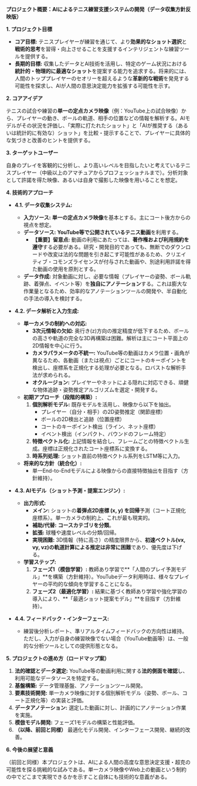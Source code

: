 **プロジェクト概要：AIによるテニス練習支援システムの開発（データ収集方針反映版）**

**1. プロジェクト目標**

*   **コア目標:** テニスプレイヤーが練習を通じて、より**効果的なショット選択**と**戦術的思考**を習得・向上させることを支援するインテリジェントな練習ツールを提供する。
*   **長期的目標:** 収集したデータとAI技術を活用し、特定のゲーム状況における**統計的・物理的に最適なショット**を提案する能力を追求する。将来的には、人間のトッププレイヤーのセオリーを超えるような**革新的な戦術**を発見する可能性を探求し、AIが人間の意思決定能力を拡張する可能性を示す。

**2. コアアイデア**

テニスの試合や練習の**単一の定点カメラ映像**（例：YouTube上の試合映像）から、プレイヤーの動き、ボールの軌道、相手の位置などの情報を解析する。AIモデルがその状況を評価し、「実際に打たれたショット」と「AIが推奨する（あるいは統計的に有効な）ショット」を比較・提示することで、プレイヤーに具体的な気づきと改善のヒントを提供する。

**3. ターゲットユーザー**

自身のプレイを客観的に分析し、より高いレベルを目指したいと考えているテニスプレイヤー（中級以上のアマチュアからプロフェッショナルまで）。分析対象として許諾を得た映像、あるいは自身で撮影した映像を用いることを想定。

**4. 技術的アプローチ**

*   **4.1. データ収集システム:**
    *   **入力ソース:** **単一の定点カメラ映像**を基本とする。主にコート後方からの視点を想定。
    *   **データソース:** **YouTube等で公開されているテニス動画**を利用する。
        *   **【重要】留意点:** 動画の利用にあたっては、**著作権および利用規約を遵守**する必要がある。研究・開発目的であっても、無断でのダウンロードや改変は法的な問題を引き起こす可能性があるため、クリエイティブ・コモンズライセンスが付与された動画や、別途利用許諾を得た動画の使用を原則とする。
    *   **データ作成:** 対象動画に対し、必要な情報（プレイヤーの姿勢、ボール軌跡、着弾点、イベント等）を**独自にアノテーション**する。これは膨大な作業量となるため、効率的なアノテーションツールの開発や、半自動化の手法の導入を検討する。

*   **4.2. データ解析と入力生成:**
    *   **単一カメラの制約への対応:**
        *   **3次元情報の欠如:** 奥行き(z)方向の推定精度が低下するため、ボールの高さや軌道の完全な3D再構築は困難。解析は主にコート平面上の2D情報を中心に行う。
        *   **カメラパラメータの不統一:** YouTube等の動画はカメラ位置・画角が異なるため、各動画（または視点）ごとにコートのキーポイントを検出し、座標系を正規化する処理が必要となる。ロバストな解析手法が求められる。
        *   **オクルージョン:** プレイヤーやネットによる隠れに対応できる、頑健な物体追跡・姿勢推定アルゴリズムを選定・開発する。
    *   **初期アプローチ（段階的構築）:**
        1.  **個別解析モデル:** 既存モデルを活用し、映像から以下を抽出。
            *   プレイヤー（自分・相手）の2D姿勢推定（関節座標）
            *   ボールの2D検出と追跡（位置座標）
            *   コートのキーポイント検出（ライン、ネット座標）
            *   イベント検出（インパクト、バウンドのフレーム特定）
        2.  **特徴ベクトル化:** 上記情報を結合し、フレームごとの特徴ベクトル生成。座標は正規化されたコート座標系に変換する。
        3.  **時系列処理:** ショット直前の特徴ベクトル系列をLSTM等に入力。
    *   **将来的な方針（統合化）:**
        *   単一End-to-Endモデルによる映像からの直接特徴抽出を目指す（方針維持）。

*   **4.3. AIモデル（ショット予測・提案エンジン）:**
    *   **出力形式:**
        *   **メイン:** ショットの**着弾点2D座標 (x, y) を回帰**予測（コート正規化座標系）。単一カメラの制約上、これが最も現実的。
        *   **補助/代替:** **コースカテゴリを分類**。
        *   **拡張:** 球種や速度レベルの分類/回帰。
        *   **実現困難:** 3D情報（特に高さ）の精度限界から、**初速ベクトル(vx, vy, vz)の軌道計算による推定は非常に困難**であり、優先度は下げる。
    *   **学習ステップ:**
        1.  **フェーズ1（模倣学習）:** 教師あり学習で**「人間のプレイ予測モデル」**を構築（方針維持）。YouTubeデータ利用時は、様々なプレイヤーの平均的な傾向を学習することになる。
        2.  **フェーズ2（最適化学習）:** 結果に基づく教師あり学習や強化学習の導入により、**「最適ショット提案モデル」**を目指す（方針維持）。

*   **4.4. フィードバック・インターフェース:**
    *   練習後分析レポート、準リアルタイムフィードバックの方向性は維持。ただし、入力が自身の練習映像でない場合（YouTube動画等）は、一般的な分析ツールとしての提供形態となる。

**5. プロジェクトの進め方（ロードマップ案）**

1.  **法的確認とデータ選定:** YouTube等の動画利用に関する**法的側面を確認**し、利用可能なデータソースを特定する。
2.  **基盤構築:** データ管理基盤、アノテーションツール開発。
3.  **要素技術開発:** 単一カメラ映像に対する個別解析モデル（姿勢、ボール、コート正規化等）の実装と評価。
4.  **データアノテーション:** 選定した動画に対し、計画的にアノテーション作業を実施。
5.  **模倣モデル開発:** フェーズ1モデルの構築と性能評価。
6.  **（以降、前回と同様）** 最適化モデル開発、インターフェース開発、継続的改善。

**6. 今後の展望と意義**

（前回と同様）本プロジェクトは、AIによる人間の高度な意思決定支援・超克の可能性を探る挑戦的な試みである。単一カメラ映像やWeb上の動画という制約の中でどこまで実現できるかを示すこと自体にも技術的な意義がある。
